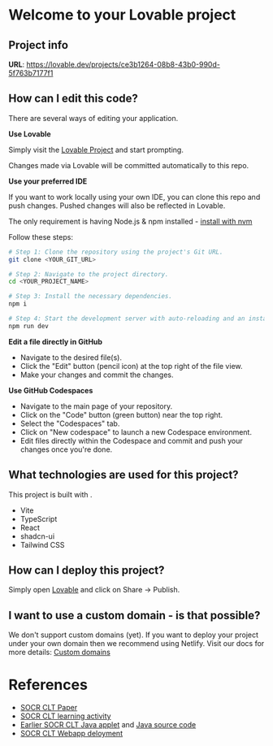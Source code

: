 # Welcome to your Lovable project

## Project info

**URL**: https://lovable.dev/projects/ce3b1264-08b8-43b0-990d-5f763b7177f1

## How can I edit this code?

There are several ways of editing your application.

**Use Lovable**

Simply visit the [Lovable Project](https://lovable.dev/projects/ce3b1264-08b8-43b0-990d-5f763b7177f1) and start prompting.

Changes made via Lovable will be committed automatically to this repo.

**Use your preferred IDE**

If you want to work locally using your own IDE, you can clone this repo and push changes. Pushed changes will also be reflected in Lovable.

The only requirement is having Node.js & npm installed - [install with nvm](https://github.com/nvm-sh/nvm#installing-and-updating)

Follow these steps:

```sh
# Step 1: Clone the repository using the project's Git URL.
git clone <YOUR_GIT_URL>

# Step 2: Navigate to the project directory.
cd <YOUR_PROJECT_NAME>

# Step 3: Install the necessary dependencies.
npm i

# Step 4: Start the development server with auto-reloading and an instant preview.
npm run dev
```

**Edit a file directly in GitHub**

- Navigate to the desired file(s).
- Click the "Edit" button (pencil icon) at the top right of the file view.
- Make your changes and commit the changes.

**Use GitHub Codespaces**

- Navigate to the main page of your repository.
- Click on the "Code" button (green button) near the top right.
- Select the "Codespaces" tab.
- Click on "New codespace" to launch a new Codespace environment.
- Edit files directly within the Codespace and commit and push your changes once you're done.

## What technologies are used for this project?

This project is built with .

- Vite
- TypeScript
- React
- shadcn-ui
- Tailwind CSS

## How can I deploy this project?

Simply open [Lovable](https://lovable.dev/projects/ce3b1264-08b8-43b0-990d-5f763b7177f1) and click on Share -> Publish.

## I want to use a custom domain - is that possible?

We don't support custom domains (yet). If you want to deploy your project under your own domain then we recommend using Netlify. Visit our docs for more details: [Custom domains](https://docs.lovable.dev/tips-tricks/custom-domain/)

# References
 - [SOCR CLT Paper](https://doi.org/10.1080/10691898.2008.11889560)
 - [SOCR CLT learning activity](https://wiki.socr.umich.edu/index.php/SOCR_EduMaterials_Activities_GeneralCentralLimitTheorem)
 - [Earlier SOCR CLT Java applet](http://socr.ucla.edu/htmls/SOCR_Experiments.html) and [Java source code](https://github.com/SOCR/SOCR-Java/blob/master/src/edu/ucla/stat/SOCR/experiments/SamplingDistributionExperiment.java)
 - [SOCR CLT Webapp deloyment](https://socr-clt-webapp.lovable.app/)
